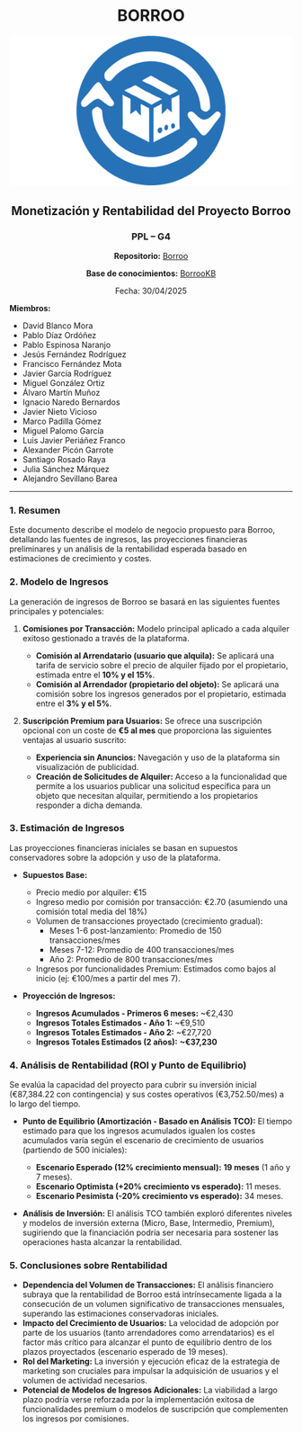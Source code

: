 <div align=center>

# BORROO

![](../imagenes/borrooLogo.png)

## Monetización y Rentabilidad del Proyecto Borroo

### PPL – G4

**Repositorio:** [Borroo](https://github.com/ISPP-2425-G4/borroo)

**Base de conocimientos:** [BorrooKB](https://borrookb.netlify.app/)

Fecha: 30/04/2025

</div>

**Miembros:**

- David Blanco Mora
- Pablo Díaz Ordóñez
- Pablo Espinosa Naranjo
- Jesús Fernández Rodríguez
- Francisco Fernández Mota
- Javier García Rodríguez
- Miguel González Ortiz
- Álvaro Martín Muñoz
- Ignacio Naredo Bernardos
- Javier Nieto Vicioso
- Marco Padilla Gómez
- Miguel Palomo García
- Luis Javier Periáñez Franco
- Alexander Picón Garrote
- Santiago Rosado Raya
- Julia Sánchez Márquez
- Alejandro Sevillano Barea

---

### 1. Resumen

Este documento describe el modelo de negocio propuesto para Borroo, detallando las fuentes de ingresos, las proyecciones financieras preliminares y un análisis de la rentabilidad esperada basado en estimaciones de crecimiento y costes.

### 2. Modelo de Ingresos

La generación de ingresos de Borroo se basará en las siguientes fuentes principales y potenciales:

1.  **Comisiones por Transacción:** Modelo principal aplicado a cada alquiler exitoso gestionado a través de la plataforma.
    * **Comisión al Arrendatario (usuario que alquila):** Se aplicará una tarifa de servicio sobre el precio de alquiler fijado por el propietario, estimada entre el **10% y el 15%**.
    * **Comisión al Arrendador (propietario del objeto):** Se aplicará una comisión sobre los ingresos generados por el propietario, estimada entre el **3% y el 5%**.

2.  **Suscripción Premium para Usuarios:** Se ofrece una suscripción opcional con un coste de **€5 al mes** que proporciona las siguientes ventajas al usuario suscrito:
    * **Experiencia sin Anuncios:** Navegación y uso de la plataforma sin visualización de publicidad.
    * **Creación de Solicitudes de Alquiler:** Acceso a la funcionalidad que permite a los usuarios publicar una solicitud específica para un objeto que necesitan alquilar, permitiendo a los propietarios responder a dicha demanda.

### 3. Estimación de Ingresos

Las proyecciones financieras iniciales se basan en supuestos conservadores sobre la adopción y uso de la plataforma.

* **Supuestos Base:**
    * Precio medio por alquiler: €15
    * Ingreso medio por comisión por transacción: €2.70 (asumiendo una comisión total media del 18%)
    * Volumen de transacciones proyectado (crecimiento gradual):
        * Meses 1-6 post-lanzamiento: Promedio de 150 transacciones/mes
        * Meses 7-12: Promedio de 400 transacciones/mes
        * Año 2: Promedio de 800 transacciones/mes
    * Ingresos por funcionalidades Premium: Estimados como bajos al inicio (ej: €100/mes a partir del mes 7).

* **Proyección de Ingresos:**
    * **Ingresos Acumulados - Primeros 6 meses:** ~€2,430
    * **Ingresos Totales Estimados - Año 1:** ~€9,510
    * **Ingresos Totales Estimados - Año 2:** ~€27,720
    * **Ingresos Totales Estimados (2 años):** **~€37,230**

### 4. Análisis de Rentabilidad (ROI y Punto de Equilibrio)

Se evalúa la capacidad del proyecto para cubrir su inversión inicial (€87,384.22 con contingencia) y sus costes operativos (€3,752.50/mes) a lo largo del tiempo.

* **Punto de Equilibrio (Amortización - Basado en Análisis TCO):** El tiempo estimado para que los ingresos acumulados igualen los costes acumulados varía según el escenario de crecimiento de usuarios (partiendo de 500 iniciales):
    * **Escenario Esperado (12% crecimiento mensual):** **19 meses** (1 año y 7 meses).
    * **Escenario Optimista (+20% crecimiento vs esperado):** 11 meses.
    * **Escenario Pesimista (-20% crecimiento vs esperado):** 34 meses.

* **Análisis de Inversión:** El análisis TCO también exploró diferentes niveles y modelos de inversión externa (Micro, Base, Intermedio, Premium), sugiriendo que la financiación podría ser necesaria para sostener las operaciones hasta alcanzar la rentabilidad.

### 5. Conclusiones sobre Rentabilidad

* **Dependencia del Volumen de Transacciones:** El análisis financiero subraya que la rentabilidad de Borroo está intrínsecamente ligada a la consecución de un volumen significativo de transacciones mensuales, superando las estimaciones conservadoras iniciales.
* **Impacto del Crecimiento de Usuarios:** La velocidad de adopción por parte de los usuarios (tanto arrendadores como arrendatarios) es el factor más crítico para alcanzar el punto de equilibrio dentro de los plazos proyectados (escenario esperado de 19 meses).
* **Rol del Marketing:** La inversión y ejecución eficaz de la estrategia de marketing son cruciales para impulsar la adquisición de usuarios y el volumen de actividad necesarios.
* **Potencial de Modelos de Ingresos Adicionales:** La viabilidad a largo plazo podría verse reforzada por la implementación exitosa de funcionalidades premium o modelos de suscripción que complementen los ingresos por comisiones.
